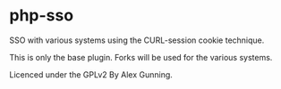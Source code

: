 # php-sso
SSO with various systems using the CURL-session cookie technique.

This is only the base plugin. Forks will be used for the various systems.

Licenced under the GPLv2 By Alex Gunning.

